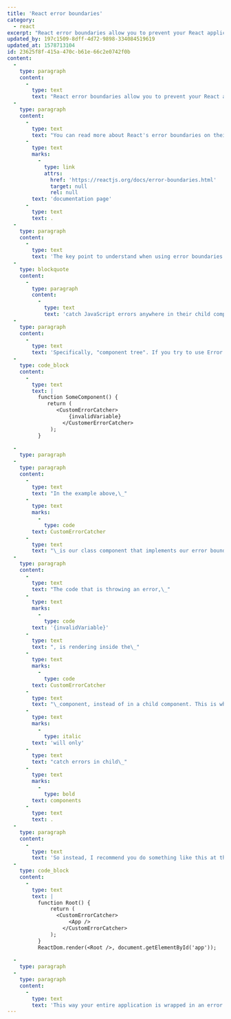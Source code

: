 ```yaml
---
title: 'React error boundaries'
category:
  - react
excerpt: "React error boundaries allow you to prevent your React application from completely crashing in the event of an error in your code.\_"
updated_by: 197c1509-8dff-4d72-9898-334084519619
updated_at: 1578713104
id: 23625f8f-415a-470c-b61e-66c2e0742f0b
content:
  -
    type: paragraph
    content:
      -
        type: text
        text: "React error boundaries allow you to prevent your React application from completely crashing in the event of an error in your code.\_"
  -
    type: paragraph
    content:
      -
        type: text
        text: "You can read more about React's error boundaries on their\_"
      -
        type: text
        marks:
          -
            type: link
            attrs:
              href: 'https://reactjs.org/docs/error-boundaries.html'
              target: null
              rel: null
        text: 'documentation page'
      -
        type: text
        text: .
  -
    type: paragraph
    content:
      -
        type: text
        text: 'The key point to understand when using error boundaries is this snippet from the docs:'
  -
    type: blockquote
    content:
      -
        type: paragraph
        content:
          -
            type: text
            text: 'catch JavaScript errors anywhere in their child component tree'
  -
    type: paragraph
    content:
      -
        type: text
        text: 'Specifically, "component tree". If you try to use Error Boundaries in the following way, none of your errors will be caught:'
  -
    type: code_block
    content:
      -
        type: text
        text: |
          function SomeComponent() {
             return (
              	<CustomErrorCatcher>
                  	{invalidVariable}
                  </CustomerErrorCatcher>
              );
          }
          
  -
    type: paragraph
  -
    type: paragraph
    content:
      -
        type: text
        text: "In the example above,\_"
      -
        type: text
        marks:
          -
            type: code
        text: CustomErrorCatcher
      -
        type: text
        text: "\_is our class component that implements our error boundary logic."
  -
    type: paragraph
    content:
      -
        type: text
        text: "The code that is throwing an error,\_"
      -
        type: text
        marks:
          -
            type: code
        text: '{invalidVariable}'
      -
        type: text
        text: ", is rendering inside the\_"
      -
        type: text
        marks:
          -
            type: code
        text: CustomErrorCatcher
      -
        type: text
        text: "\_component, instead of in a child component. This is what prevents the error boundary from catching the error. The error boundary\_"
      -
        type: text
        marks:
          -
            type: italic
        text: 'will only'
      -
        type: text
        text: "catch errors in child\_"
      -
        type: text
        marks:
          -
            type: bold
        text: components
      -
        type: text
        text: .
  -
    type: paragraph
    content:
      -
        type: text
        text: 'So instead, I recommend you do something like this at the top-level of your application:'
  -
    type: code_block
    content:
      -
        type: text
        text: |
          function Root() {
              return (
              	<CustomErrorCatcher>
                  	<App />
                  </CustomErrorCatcher>
              );
          }
          ReactDom.render(<Root />, document.getElementById('app'));
          
  -
    type: paragraph
  -
    type: paragraph
    content:
      -
        type: text
        text: 'This way your entire application is wrapped in an error boundary, in the event that any of your components throw an error.'
---
```

